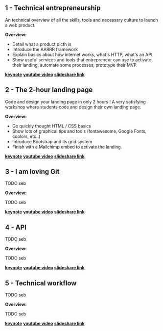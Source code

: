<link rel="stylesheet" href="http//maxcdn.bootstrapcdn.com/font-awesome/4.3.0/css/font-awesome.min.css">



## 1 - Technical entrepreneurship

An technical overview of all the skills, tools and necessary culture to launch a web product.

**Overview:**

- Detail what a product picth is
- Introduce the AARRR framework
- Explain basics about how internet works, what's HTTP, what's an API
- Show useful services and tools that entrepreneur can use to activate their landing, automate some processes, prototype their MVP.

**[keynote]()**
**[youtube video]()**
**[slideshare link]()**



<i class="fa fa-heart"></i>

## 2 - The 2-hour landing page

Code and design your landing page in only 2 hours ! A very satisfying workshop where students code and design their own landing page.

**Overview:**

- Go quickly thought HTML / CSS basics
- Show lots of graphical tips and tools (fontawesome, Google Fonts, coolors, etc..)
- Introduce Bootstrap and its grid system
- Finish with a Mailchimp embed to activate the landing.

**[keynote]()**
**[youtube video]()**
**[slideshare link]()**


## 3 - I am loving Git

TODO seb

**Overview:**

TODO seb

**[keynote]()**
**[youtube video]()**
**[slideshare link]()**

## 4 - API

TODO seb

**Overview:**

TODO seb

**[keynote]()**
**[youtube video]()**
**[slideshare link]()**

## 5 - Technical workflow

TODO seb

**Overview:**

TODO seb

**[keynote]()**
**[youtube video]()**
**[slideshare link]()**